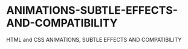 # ANIMATIONS-SUBTLE-EFFECTS-AND-COMPATIBILITY
HTML and CSS ANIMATIONS, SUBTLE EFFECTS AND COMPATIBILITY
